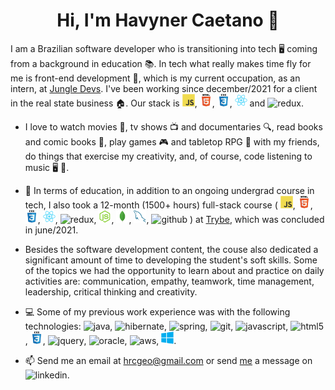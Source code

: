 <h1 align="center">Hi, I'm Havyner Caetano 👋</h1>

I am a Brazilian software developer who is transitioning into tech 🖥️ coming from a background in education 📚. In tech what really makes time fly for me is front-end development 🚀, which is my current occupation, as an intern, at [Jungle Devs](https://jungledevs.com/). I've been working since december/2021 for a client in the real state business 🏠. Our stack is 
    <img src="https://raw.githubusercontent.com/devicons/devicon/master/icons/javascript/javascript-original.svg" alt="javascript" width="20" height="20"/>,
    <img src="https://raw.githubusercontent.com/devicons/devicon/master/icons/html5/html5-original-wordmark.svg" alt="html5" width="20" height="20"/>, 
    <img src="https://raw.githubusercontent.com/devicons/devicon/master/icons/css3/css3-original-wordmark.svg" alt="css3" width="20" height="20"/>, 
    <img src="https://raw.githubusercontent.com/devicons/devicon/master/icons/react/react-original.svg" alt="react" width="20" height="20"/> and 
    <img src="https://img.icons8.com/color/100/000000/redux.png" alt="redux" width="20" height="20"/>.  

- I love to watch movies 🎥, tv shows 📺 and documentaries 🔍, read books and comic books 📕, play games 🎮 and tabletop RPG 🎲 with my friends, do things that exercise my creativity, and, of course, code listening to music 🖥️ 🎵.  

- :seedling: In terms of education, in addition to an ongoing undergrad course in tech, I also took a 12-month (1500+ hours) full-stack course (
    <img src="https://raw.githubusercontent.com/devicons/devicon/master/icons/javascript/javascript-original.svg" alt="javascript" width="20" height="20"/>, 
    <img src="https://raw.githubusercontent.com/devicons/devicon/master/icons/html5/html5-original-wordmark.svg" alt="html5" width="20" height="20"/>, 
    <img src="https://raw.githubusercontent.com/devicons/devicon/master/icons/css3/css3-original-wordmark.svg" alt="css3" width="20" height="20"/>, 
    <img src="https://raw.githubusercontent.com/devicons/devicon/master/icons/react/react-original.svg" alt="react" width="20" height="20"/>, 
    <img src="https://img.icons8.com/color/100/000000/redux.png" alt="redux" width="20" height="20"/>, 
    <img src="https://raw.githubusercontent.com/devicons/devicon/master/icons/nodejs/nodejs-original.svg" alt="node" width="20" height="20"/>, 
    <img src="https://raw.githubusercontent.com/devicons/devicon/master/icons/mongodb/mongodb-original.svg" alt="mongodb" width="20" height="20"/>, 
    <img src="https://raw.githubusercontent.com/devicons/devicon/master/icons/mysql/mysql-original.svg" alt="mysql" width="20" height="20"/>,
    <img src="https://cdn.iconscout.com/icon/free/png-256/github-159-721954.png" alt="github" width="20" height="20"/>
  ) at <a href="https://www.betrybe.com">Trybe</a>, which was concluded in june/2021.  

- Besides the software development content, the couse also dedicated a significant amount of time to developing the student's soft skills. Some of the topics we had the opportunity to learn about and practice on daily activities are: communication, empathy, teamwork, time management, leadership, critical thinking and creativity.  

- :computer: Some of my previous work experience was with the following technologies: 
    <img src="https://img.icons8.com/color/48/000000/java-coffee-cup-logo.png" alt="java" width="20" height="20"/>,
    <img src="https://javaetmoi.com/wp-content/uploads/2014/04/logo-hibernate.png" alt="hibernate" width="20" height="20"/>,
    <img src="https://i.stack.imgur.com/irUrQ.png" alt="spring" width="20" height="20"/>,
    <img src="https://img.icons8.com/color/48/000000/git.png" alt="git" width="20" height="20"/>, 
    <img src="https://logos-download.com/wp-content/uploads/2019/01/JavaScript_Logo.png" alt="javascript" width="20" height="20"/>, 
    <img src="https://www.w3.org/html/logo/downloads/HTML5_Badge_32.png" alt="html5" width="20" height="20"/>, 
    <img src="https://raw.githubusercontent.com/devicons/devicon/master/icons/css3/css3-original-wordmark.svg" alt="css3" width="20" height="20"/>, 
    <img src="https://bs-uploads.toptal.io/blackfish-uploads/components/skill_page/content/logo_file/logo/195509/regular_82x82_jquery-61c323b5e33214d6c3d442ed276eab68.png" alt="jquery" width="20" height="20"/>, 
    <img src="https://img.icons8.com/color/48/000000/oracle-logo.png" alt="oracle" width="20" height="20"/>, 
    <img src="https://upload.wikimedia.org/wikipedia/commons/9/93/Amazon_Web_Services_Logo.svg" alt="aws" width="20" height="20"/>,
    <img src="https://raw.githubusercontent.com/devicons/devicon/master/icons/windows8/windows8-original.svg" alt="windows" width="20" height="20"/>.  

- :mailbox: Send me an email at hrcgeo@gmail.com or send <a href="https://www.linkedin.com/in/havyner-caetano-8ba812123">me</a> a message on <img src="https://img.icons8.com/color/48/000000/linkedin.png" alt="linkedin" width="20" height="20"/>.



